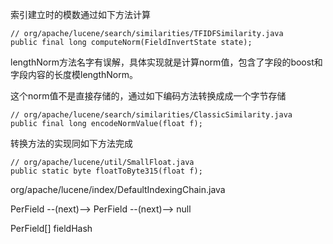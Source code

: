 索引建立时的模数通过如下方法计算

```
// org/apache/lucene/search/similarities/TFIDFSimilarity.java
public final long computeNorm(FieldInvertState state);
```

lengthNorm方法名字有误解，具体实现就是计算norm值，包含了字段的boost和字段内容的长度模lengthNorm。


这个norm值不是直接存储的，通过如下编码方法转换成成一个字节存储


```
// org/apache/lucene/search/similarities/ClassicSimilarity.java
public final long encodeNormValue(float f);
```

转换方法的实现同如下方法完成

```
// org/apache/lucene/util/SmallFloat.java
public static byte floatToByte315(float f);
```




org/apache/lucene/index/DefaultIndexingChain.java



PerField --(next)--> PerField --(next)--> null


PerField[] fieldHash

